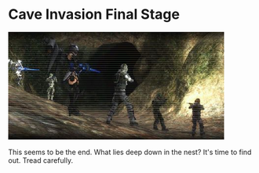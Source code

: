 # Cave Invasion Final Stage

![Cave Invasion Final Stage](../images/missions_thumbnails/M029.jpg)

This seems to be the end.
What lies deep down in the nest?
It's time to find out.
Tread carefully.
